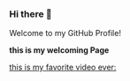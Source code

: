 ### Hi there 👋

Welcome to my GitHub Profile!

**this is my welcoming Page**


[this is my favorite video ever:](https://www.youtube.com/watch?v=i2U50K13-Hg&ab_channel=darkc3po)
